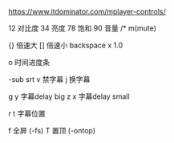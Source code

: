 https://www.itdominator.com/mplayer-controls/

12 对比度
34 亮度
78 饱和
90 音量 /* m(mute)

{} 倍速大
[] 倍速小
backspace x 1.0

o 时间进度条


-sub srt
v 禁字幕
j 换字幕

g y 字幕delay big
z x 字幕delay small

r t 字幕位置


f	全屏 (-fs)
T	置顶 (-ontop)

